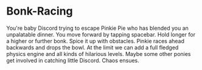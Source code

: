 Bonk-Racing
===========

You're baby Discord trying to escape Pinkie Pie who has blended you an unpalatable dinner. You move forward by tapping spacebar. Hold longer for a higher or further bonk. Spice it up with obstacles. Pinkie races ahead backwards and drops the bowl. At the limit we can add a full fledged physics engine and all kinds of hilarious levels. Maybe some other ponies get involved in catching little Discord. Chaos ensues.